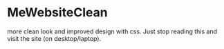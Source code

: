 # MeWebsiteClean
more clean look and improved design with css.
Just stop reading this and visit the site (on desktop/laptop).
